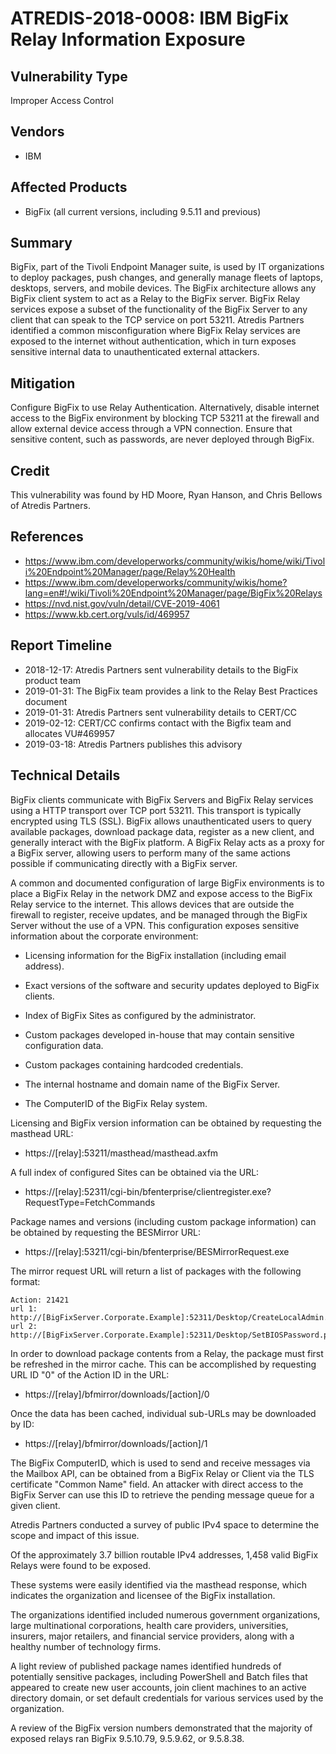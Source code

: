 # ATREDIS-2018-0008: IBM BigFix Relay Information Exposure

## Vulnerability Type

Improper Access Control

## Vendors

* IBM

## Affected Products

* BigFix (all current versions, including 9.5.11 and previous)

## Summary

BigFix, part of the Tivoli Endpoint Manager suite, is used by IT
organizations to deploy packages, push changes, and generally manage
fleets of laptops, desktops, servers, and mobile devices. The BigFix
architecture allows any BigFix client system to act as a Relay to the
BigFix server. BigFix Relay services expose a subset of the
functionality of the BigFix Server to any client that can speak to the
TCP service on  port 53211. Atredis Partners identified a common
misconfiguration where BigFix Relay services are exposed to the
internet without authentication, which in turn exposes sensitive 
internal data to unauthenticated external attackers.

## Mitigation

Configure BigFix to use Relay Authentication. Alternatively, disable internet
access to the BigFix environment by blocking TCP 53211 at the firewall and allow
external device access through a VPN connection. Ensure that sensitive content, 
such as passwords, are never deployed through BigFix.

## Credit

This vulnerability was found by HD Moore, Ryan Hanson, and Chris Bellows of Atredis Partners.

## References

* https://www.ibm.com/developerworks/community/wikis/home/wiki/Tivoli%20Endpoint%20Manager/page/Relay%20Health
* https://www.ibm.com/developerworks/community/wikis/home?lang=en#!/wiki/Tivoli%20Endpoint%20Manager/page/BigFix%20Relays
* https://nvd.nist.gov/vuln/detail/CVE-2019-4061
* https://www.kb.cert.org/vuls/id/469957


## Report Timeline

* 2018-12-17: Atredis Partners sent vulnerability details to the BigFix product team
* 2019-01-31: The BigFix team provides a link to the Relay Best Practices document
* 2019-01-31: Atredis Partners sent vulnerability details to CERT/CC
* 2019-02-12: CERT/CC confirms contact with the Bigfix team and allocates VU#469957
* 2019-03-18: Atredis Partners publishes this advisory

## Technical Details

BigFix clients communicate with BigFix Servers and BigFix Relay
services using a HTTP transport over TCP port 53211. This transport is
typically encrypted using TLS (SSL). BigFix allows unauthenticated
users to query available packages, download package data, register as
a new client, and generally interact with the BigFix platform. A
BigFix Relay acts as a proxy for a BigFix server, allowing users to
perform many of the same actions possible if communicating directly
with a BigFix server.

A common and documented configuration of large BigFix environments is
to place a BigFix Relay in the network DMZ and expose access to the
BigFix Relay service to the internet. This allows devices that are
outside the firewall to register, receive updates, and be managed
through the BigFix Server without the use of a VPN. This configuration
exposes sensitive information about the corporate  environment:

* Licensing information for the BigFix installation (including email address).

* Exact versions of the software and security updates deployed to BigFix clients.

* Index of BigFix Sites as configured by the administrator.

* Custom packages developed in-house that may contain sensitive configuration data.

* Custom packages containing hardcoded credentials.

* The internal hostname and domain name of the BigFix Server.

* The ComputerID of the BigFix Relay system.


Licensing and BigFix version information can be obtained by requesting
the masthead URL:

  * https://[relay]:53211/masthead/masthead.axfm

A full index of configured Sites can be obtained via the URL:
  * https://[relay]:52311/cgi-bin/bfenterprise/clientregister.exe?RequestType=FetchCommands

Package names and versions (including custom package information) can
be obtained by requesting the BESMirror URL:

  * https://[relay]:53211/cgi-bin/bfenterprise/BESMirrorRequest.exe

The mirror request URL will return a list of packages with the
following format:

```
Action: 21421 
url 1: http://[BigFixServer.Corporate.Example]:52311/Desktop/CreateLocalAdmin.ps1
url 2: http://[BigFixServer.Corporate.Example]:52311/Desktop/SetBIOSPassword.ps1
```

In order to download package contents from a Relay, the package must
first be refreshed in the mirror cache. This can be accomplished by
requesting URL ID "0" of the Action ID in the URL:

 * https://[relay]/bfmirror/downloads/[action]/0

Once the data has been cached, individual sub-URLs may be downloaded
by ID:

 * https://[relay]/bfmirror/downloads/[action]/1

The BigFix ComputerID, which is used to send and receive messages via
the Mailbox API, can be obtained from a BigFix Relay or Client via the
TLS certificate "Common Name" field. An attacker with direct access to
the BigFix Server can use this ID to retrieve the pending message queue
for a given client.

Atredis Partners conducted a survey of public IPv4 space to determine
the scope and impact of this issue.

Of the approximately 3.7 billion routable IPv4 addresses, 1,458 valid
BigFix Relays were found to be exposed.

These systems were easily identified via the masthead response, which
indicates the organization and licensee of the BigFix installation.

The organizations identified included numerous government
organizations, large multinational corporations, health care
providers, universities, insurers, major retailers, and financial
service providers, along with a healthy number of technology firms.

A light review of published package names identified hundreds of
potentially sensitive packages, including PowerShell and Batch files
that appeared to create new user accounts, join client machines to an
active directory domain, or set default credentials for various
services used by the organization.

A review of the BigFix version numbers demonstrated that the majority
of exposed relays ran BigFix 9.5.10.79, 9.5.9.62, or 9.5.8.38.
